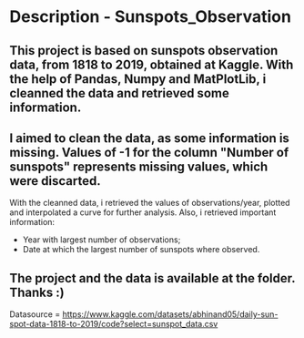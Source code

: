 # Description - Sunspots_Observation

This project is based on sunspots observation data, from 1818 to 2019, obtained at Kaggle. With the help of Pandas, Numpy and MatPlotLib, i cleanned the data and retrieved some information.
---
I aimed to clean the data, as some information is missing. Values of -1 for the column "Number of sunspots" represents missing values, which were discarted.
---
With the cleanned data, i retrieved the values of observations/year, plotted and interpolated a curve for further analysis.
Also, i retrieved important information:
- Year with largest number of observations;
- Date at which the largest number of sunspots where observed.

The project and the data is available at the folder. Thanks :)
---

Datasource = https://www.kaggle.com/datasets/abhinand05/daily-sun-spot-data-1818-to-2019/code?select=sunspot_data.csv
